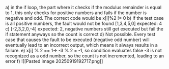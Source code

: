 a) 
	in the if loop, the part where it checks if the modulus remainder is equal to 1, this only checks for positive numbers and fails if the number is negative and odd.
The correct code would be x\[i]%2 != 0
b) 
	if the test case is all positive numbers, the fault would not be found \[1,3,4,5,0] expected: 4
c)
	\[-2,3,2,0,-4] expected: 2, negative numbers still get executed but fail the if statement anyways so the count is correct
d)
	Not possible. Every test case that causes the fault to be executed (negative odd number) will eventually lead to an incorrect output, which means it always results in a failure.
e)
	x[i] % 2 == 1→ -3 % 2 = -1, so condition evaluates false
    -3 is not recognized as a odd number, so the count is not incremented, leading to an error
f)
	![[Pasted image 20250919192717.png]]